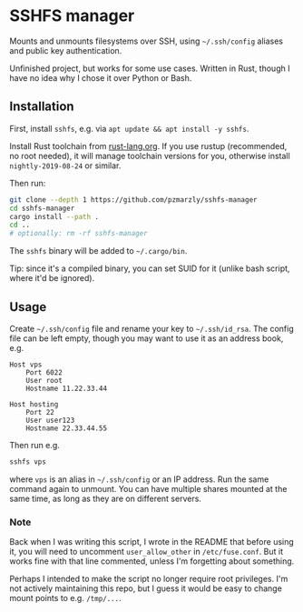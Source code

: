 # SSHFS manager

Mounts and unmounts filesystems over SSH, using `~/.ssh/config` aliases and public key authentication.

Unfinished project, but works for some use cases. Written in Rust, though I have no
idea why I chose it over Python or Bash.

## Installation

First, install `sshfs`, e.g. via `apt update && apt install -y sshfs`.

Install Rust toolchain from [rust-lang.org](https://www.rust-lang.org/tools/install).
If you use rustup (recommended, no root needed), it will manage toolchain versions
for you, otherwise install `nightly-2019-08-24` or similar.

Then run:

```bash
git clone --depth 1 https://github.com/pzmarzly/sshfs-manager
cd sshfs-manager
cargo install --path .
cd ..
# optionally: rm -rf sshfs-manager
```

The `sshfs` binary will be added to `~/.cargo/bin`.

Tip: since it's a compiled binary, you can set SUID for it (unlike bash script, where
it'd be ignored).

## Usage

Create `~/.ssh/config` file and rename your key to `~/.ssh/id_rsa`. The config file
can be left empty, though you may want to use it as an address book, e.g.

```text
Host vps
    Port 6022
    User root
    Hostname 11.22.33.44

Host hosting
    Port 22
    User user123
    Hostname 22.33.44.55
```

Then run e.g.

```bash
sshfs vps
```

where `vps` is an alias in `~/.ssh/config` or an IP address. Run the same command again to unmount. You can have multiple shares mounted at the same time, as long as they are on different servers.

### Note

Back when I was writing this script, I wrote in the README that before using
it, you will need to uncomment `user_allow_other` in `/etc/fuse.conf`. But it works
fine with that line commented, unless I'm forgetting about something.

Perhaps I intended to make the script no longer require root privileges. I'm not
actively maintaining this repo, but I guess it would be easy to change mount points
to e.g. `/tmp/...`.
